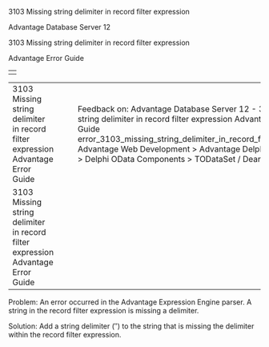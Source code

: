 3103 Missing string delimiter in record filter expression




Advantage Database Server 12  

3103 Missing string delimiter in record filter expression

Advantage Error Guide

|  |
| --- |
|  |

|  |  |  |  |  |
| --- | --- | --- | --- | --- |
| 3103 Missing string delimiter in record filter expression  Advantage Error Guide |  |  | Feedback on: Advantage Database Server 12 - 3103 Missing string delimiter in record filter expression Advantage Error Guide error\_3103\_missing\_string\_delimiter\_in\_record\_filter\_expression Advantage Web Development > Advantage Delphi OData Client > Delphi OData Components > TODataSet / Dear Support Staff, |  |
| 3103 Missing string delimiter in record filter expression  Advantage Error Guide |  |  |  |  |

Problem: An error occurred in the Advantage Expression Engine parser. A string in the record filter expression is missing a delimiter.

Solution: Add a string delimiter (″) to the string that is missing the delimiter within the record filter expression.